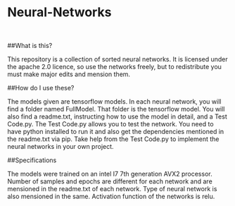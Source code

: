 # Neural-Networks
<br>

##What is this?

This repository is a collection of sorted neural networks. It is licensed under the apache 2.0 licence, so use the networks freely, but to redistribute you must make major edits and mension them. 
<br>

##How do I use these?

The models given are tensorflow models. In each neural network, you will find a folder named FullModel. That folder is the tensorflow model. You will also find a readme.txt, instructing how to use the model in detail, and a Test Code.py. The Test Code.py allows you to test the network. You need to have python installed to run it and also get the dependencies mentioned in the readme.txt via pip. Take help from the Test Code.py to implement the neural networks in your own project.
<br>

##Specifications

The models were trained on an intel I7 7th generation AVX2 processor. Number of samples and epochs are different for each network and are mensioned in the readme.txt of each network. Type of neural network is also mensioned in the same. Activation function of the networks is relu.
